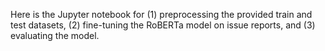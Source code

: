 Here is the Jupyter notebook 
for (1) preprocessing the provided train and test datasets, 
(2) fine-tuning the RoBERTa model on issue reports,
and (3) evaluating the model.
